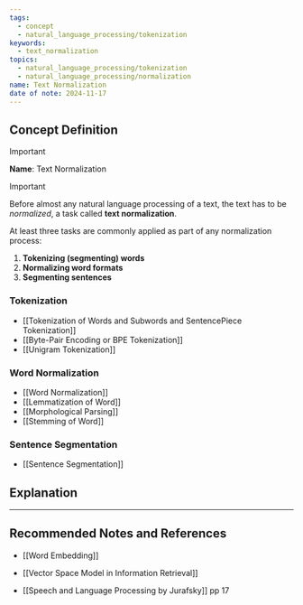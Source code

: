 ```yaml
---
tags:
  - concept
  - natural_language_processing/tokenization
keywords:
  - text_normalization
topics:
  - natural_language_processing/tokenization
  - natural_language_processing/normalization
name: Text Normalization
date of note: 2024-11-17
---
```


## Concept Definition

>[!important]
>**Name**: Text Normalization

>[!important]
>Before almost any natural language processing of a text, the text has to be *normalized*, a task called **text normalization**. 
>
>At least three tasks are commonly applied as part of any normalization process: 
>1. **Tokenizing (segmenting) words** 
>2. **Normalizing word formats** 
>3. **Segmenting sentences**

### Tokenization

- [[Tokenization of Words and Subwords and SentencePiece Tokenization]]
- [[Byte-Pair Encoding or BPE Tokenization]]
- [[Unigram Tokenization]]

### Word Normalization

- [[Word Normalization]]
- [[Lemmatization of Word]]
- [[Morphological Parsing]]
- [[Stemming of Word]]

### Sentence Segmentation

- [[Sentence Segmentation]]


## Explanation





-----------
##  Recommended Notes and References



- [[Word Embedding]]
- [[Vector Space Model in Information Retrieval]]


- [[Speech and Language Processing by Jurafsky]] pp 17